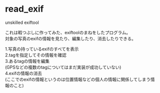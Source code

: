 # read_exif
unskilled exiftool

これは暇つぶしに作ってみた、exiftoolのまねをしたプログラム。  
対象の写真のexifの情報を見たり、編集したり、消去したりできる。  
  
1.写真の持っているexifのすべてを表示  
2.tagを指定してその情報を確認  
3.あるtagの情報を編集  
(GPSなどの複数のtagについてはまだ実装が成功していない)  
4.exifの情報の消去  
(ここでのexifの情報というのは位置情報などの個人の情報に関係してしまう情報のこと)
